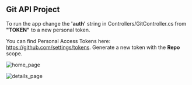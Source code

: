 <h2>Git API Project</h2>
 
To run the app change the <strong>'auth'</strong> string in Controllers/GitController.cs from <strong>"TOKEN"</strong> to a new personal token.

You can find Personal Access Tokens here: https://github.com/settings/tokens. Generate a new token with the <strong>Repo</strong> scope.

![home_page](https://github.com/CraigWhittington/GitAPI/blob/main/GitApi/Assets/GitHome.PNG)

![details_page](https://github.com/CraigWhittington/GitAPI/blob/main/GitApi/Assets/GitDetails.PNG)

